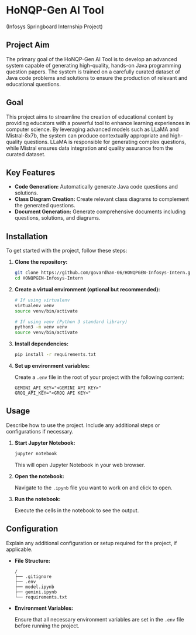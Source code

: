 # HoNQP-Gen AI Tool
(Infosys Springboard Internship Project)

## Project Aim

The primary goal of the HoNQP-Gen AI Tool is to develop an advanced system capable of generating high-quality, hands-on Java programming question papers. The system is trained on a carefully curated dataset of Java code problems and solutions to ensure the production of relevant and educational questions.

## Goal

This project aims to streamline the creation of educational content by providing educators with a powerful tool to enhance learning experiences in computer science. By leveraging advanced models such as LLaMA and Mistral-8x7b, the system can produce contextually appropriate and high-quality questions. LLaMA is responsible for generating complex questions, while Mistral ensures data integration and quality assurance from the curated dataset.

## Key Features

- **Code Generation:** Automatically generate Java code questions and solutions.
- **Class Diagram Creation:** Create relevant class diagrams to complement the generated questions.
- **Document Generation:** Generate comprehensive documents including questions, solutions, and diagrams.

## Installation

To get started with the project, follow these steps:

1. **Clone the repository:**

   ```bash
   git clone https://github.com/govardhan-06/HONQPGEN-Infosys-Intern.git
   cd HONQPGEN-Infosys-Intern
   ```

2. **Create a virtual environment (optional but recommended):**

   ```bash
   # If using virtualenv
   virtualenv venv
   source venv/bin/activate

   # If using venv (Python 3 standard library)
   python3 -m venv venv
   source venv/bin/activate
   ```

3. **Install dependencies:**

   ```bash
   pip install -r requirements.txt
   ```

4. **Set up environment variables:**

   Create a `.env` file in the root of your project with the following content:

   ```
   GEMINI_API_KEY="<GEMINI API KEY>"
   GROQ_API_KEY="<GROQ API KEY>"

   ```

## Usage

Describe how to use the project. Include any additional steps or configurations if necessary.

1. **Start Jupyter Notebook:**

   ```bash
   jupyter notebook
   ```

   This will open Jupyter Notebook in your web browser.

2. **Open the notebook:**

   Navigate to the `.ipynb` file you want to work on and click to open.

3. **Run the notebook:**

   Execute the cells in the notebook to see the output.

## Configuration

Explain any additional configuration or setup required for the project, if applicable.

- **File Structure:**

  ```
  /
  ├── .gitignore
  ├── .env
  ├── model.ipynb
  ├── gemini.ipynb
  └── requirements.txt
  ```

- **Environment Variables:**

  Ensure that all necessary environment variables are set in the `.env` file before running the project.

